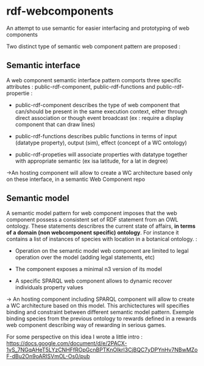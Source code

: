# rdf-webcomponents
An attempt to use semantic for easier interfacing and prototyping of web components

Two distinct type of semantic web component pattern are proposed : 
## Semantic interface
A web component semantic interface pattern comports three specific attributes  : public-rdf-component, public-rdf-functions and public-rdf-propertie :
 
 - public-rdf-component describes the type of web component that can/should be present in the same execution context, either through direct association or though event broadcast (ex : require a display component that can draw lines) 
 
 - public-rdf-functions describes public functions in terms of input (datatype property), output (sim), effect (concept of a WC ontology)
 
 - public-rdf-propeties will associate properties with datatype together with appropriate semantic (ex isa latitude, for a lat in degree)

 
->An hosting component will allow to create a WC architecture based only on these interface, in a semantic Web Component repo

## Semantic model

A semantic model pattern for web component imposes that the web component possess a consistent set of RDF statement from an OWL ontology. These statements describres the current state of affairs, **in terms of a domain (non webcomponent specific) ontology**. For instance it contains a list of instances of species with location in a botanical ontology. :

- Operation on the semantic model web component are limited to legal operation over the model (adding legal statements, etc)

- The component exposes a minimal n3 version of its model

- A specific SPARQL web component allows to dynamic recover individuals property values

 -> An hosting component including SPARQL component will allow to create a WC architecture based on this model. This archictectures will specifies binding and constraint between different semantic model pattern. Exemple binding species from the previous ontology to rewards defined in a rewards web component describing way of rewarding in serious games.
 
 

For some perspective on this idea I wrote a little intro :
https://docs.google.com/document/d/e/2PACX-1vS_7NGqAHeT5LYzCNHFfROpGcnBPTKnOlkrl3CjBQC7yDPYnHv7NBwMZoF-dBu2On9oARISVmOL-Os0/pub
 
